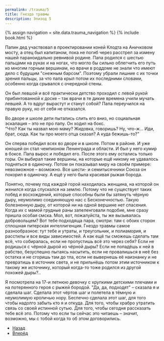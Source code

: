 ```yaml
---
permalink: /trauma/5
title: Гнездо травмы
description: Эпизод 5
---
```

{% assign navigation  = site.data.trauma_navigation %}
{% include book.html %}

Папин дед участвовал в проектировании коней Клодта на Аничковом мосту, а отец был капитаном, пока не погиб через расстрел за измену нашей параноидально ревнивой родине. Папа родился с шестью пальцами на руках и на ногах, что могло бы сильно облегчить его путь ко многим горным вершинам, но врачи в роддоме не знали что имеют дело с будущим "снежным барсом". Поэтому убрали лишние с их точки зрения пальцы, за что папа крыл потом их последними словами, особенно когда срывался с очередной стены.

Он был левшой и всё практически детство проходил с левой рукой прибинтованной к доске – так врачи в те дикие времена учили мучать левшей. А то вдруг вырастут и станут собой? Папа переучился на правую руку, но от себя не отказался.

Во дворе и школе дети пытались слить его вниз, но социальная эскалация – это не про папу. Он ходил на бокс.   
"Что? Как ты назвал мою маму? Жидовка, говоришь? Ну, что-ж… Иди, брат, сюда. Как ты про моего отца сказал? А куда бежишь-то?"

Он сперва победил всех во дворе и в школе. Потом в районе. И уже юношей он стал чемпионом Ленинграда и области. И был у него кумир в боксе. Папа вырос и победил его. После этого ему остались только горы. Он выбирал такие вершины, на которые ещё никому не удавалось подняться в одиночку. Потом он показывал миру на своём примере: невозможное – возможно. Все шести- и семитысячники Союза он покорил в одиночку. А ещё у него была красивая рыжая борода.

Понятно, почему под каждой горой находилась женщина, на которой он женился когда спускался на землю. Потому что не существует таких побед и восхождений, которые способны были бы затянуть чёрную дыру, неумолимо соединяющую нас с Бесконечностью. Такую болезненную дыру, от которой ни на одной вершине нет спасения. Когда их с мамой грудные раны запеленговали подобие, мне сразу пришла особая смска. Мол, вот, пожалуйста, ты же вызывалась добровольцем? Вот тебе подходяща пара, смотри: там с обоих сторон сплошная питерская интеллигенция. Гнездо травмы самое разнообразное: тут тебе и утраты, и треугольник, и полиамория, и расстилы и все виды зависимостей. А как ещё ты сможешь сделать там всё, что собиралась, если не пропустишь всё это через себя? Если не родишься с чёрной дырой из чёрной дыры? Если не попадёшь к ней в рабство, безуспешно пытаясь насытить, если не провалишься в неё без остатка и не сгоришь там до тла, если не вывернешь её наизнанку и не превратишь в источник света, и не прильнёшь потом этим источником к такому же источнику, который когда-то тоже родился из другой похожей дыры?..

Я посмотрела на 17-и летнюю девочку с хрупкими детскими плечами и на потерянного героя с рыжей бородой. "Да, да, подходят" – сказала я и сделала шаг. Сделала этот чёртов шаг и полетела в тёмную и неумолимую кроличью нору. Беспечно сделала этот шаг, для того чтобы надолго забыть кто я и откуда. Для того, чтобы храбро утратить связь со своей истинной сутью. Для того, чтобы сегодня рассказать тебе всё это. Потому что если ты сейчас это читаешь – значит, возможно, мы с тобой когда то об этом договорились.

<nav aria-label="pagination">
  <ul class="pagination justify-content-center">
    <li class="page-item">
      <a class="page-link" href="/trauma/4"><i class="bi bi-arrow-left"></i> Назад</a>
    </li>
    <li class="page-item">
      <a class="page-link" href="/trauma/6">Вперёд <i class="bi bi-arrow-right"></i></a>
    </li>
  </ul>
</nav>